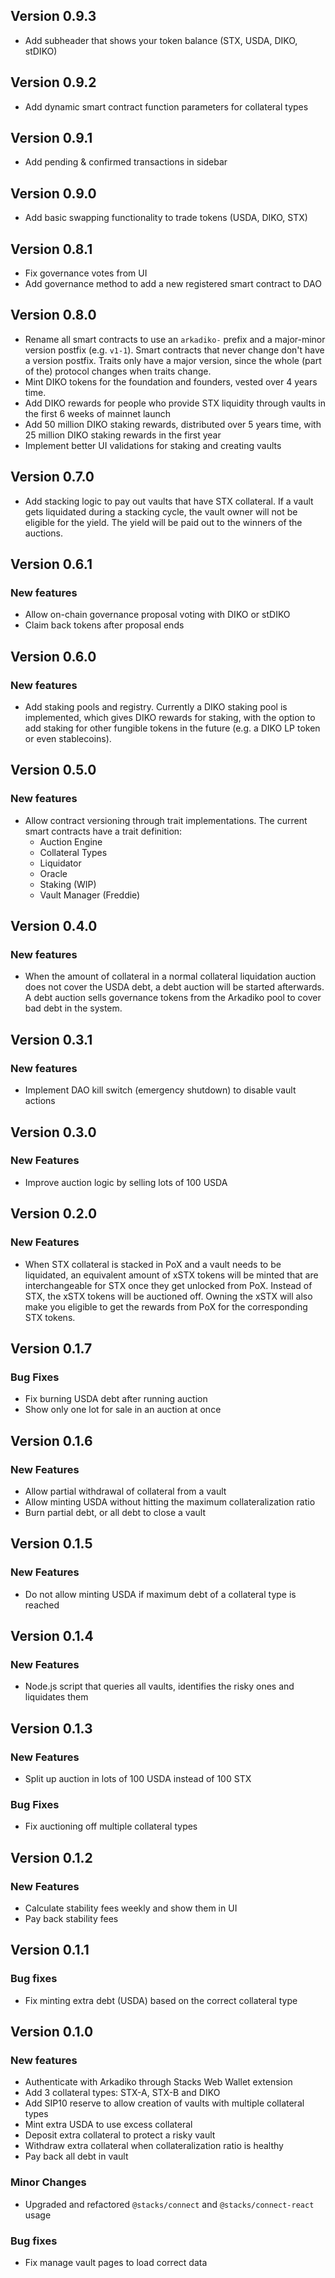 ## Version 0.9.3

- Add subheader that shows your token balance (STX, USDA, DIKO, stDIKO)

## Version 0.9.2

- Add dynamic smart contract function parameters for collateral types

## Version 0.9.1

- Add pending & confirmed transactions in sidebar

## Version 0.9.0

- Add basic swapping functionality to trade tokens (USDA, DIKO, STX)

## Version 0.8.1

- Fix governance votes from UI
- Add governance method to add a new registered smart contract to DAO

## Version 0.8.0

- Rename all smart contracts to use an `arkadiko-` prefix and a major-minor version postfix (e.g. `v1-1`). Smart contracts that never change don't have a version postfix. Traits only have a major version, since the whole (part of the) protocol changes when traits change.
- Mint DIKO tokens for the foundation and founders, vested over 4 years time.
- Add DIKO rewards for people who provide STX liquidity through vaults in the first 6 weeks of mainnet launch
- Add 50 million DIKO staking rewards, distributed over 5 years time, with 25 million DIKO staking rewards in the first year
- Implement better UI validations for staking and creating vaults

## Version 0.7.0

- Add stacking logic to pay out vaults that have STX collateral. If a vault gets liquidated during a stacking cycle, the vault owner will not be eligible for the yield. The yield will be paid out to the winners of the auctions.

## Version 0.6.1

### New features

- Allow on-chain governance proposal voting with DIKO or stDIKO
- Claim back tokens after proposal ends

## Version 0.6.0

### New features

- Add staking pools and registry. Currently a DIKO staking pool is implemented, which gives DIKO rewards for staking, with the option to add staking for other fungible tokens in the future (e.g. a DIKO LP token or even stablecoins).

## Version 0.5.0

### New features

- Allow contract versioning through trait implementations. The current smart contracts have a trait definition:
  - Auction Engine
  - Collateral Types
  - Liquidator
  - Oracle
  - Staking (WIP)
  - Vault Manager (Freddie)

## Version 0.4.0

### New features

- When the amount of collateral in a normal collateral liquidation auction does not cover the USDA debt, a debt auction will be started afterwards. A debt auction sells governance tokens from the Arkadiko pool to cover bad debt in the system.

## Version 0.3.1

### New features

- Implement DAO kill switch (emergency shutdown) to disable vault actions

## Version 0.3.0

### New Features

- Improve auction logic by selling lots of 100 USDA

## Version 0.2.0

### New Features

- When STX collateral is stacked in PoX and a vault needs to be liquidated, an equivalent amount of xSTX tokens will be minted that are interchangeable for STX once they get unlocked from PoX. Instead of STX, the xSTX tokens will be auctioned off. Owning the xSTX will also make you eligible to get the rewards from PoX for the corresponding STX tokens.

## Version 0.1.7

### Bug Fixes

- Fix burning USDA debt after running auction
- Show only one lot for sale in an auction at once

## Version 0.1.6

### New Features

- Allow partial withdrawal of collateral from a vault
- Allow minting USDA without hitting the maximum collateralization ratio
- Burn partial debt, or all debt to close a vault

## Version 0.1.5

### New Features

- Do not allow minting USDA if maximum debt of a collateral type is reached

## Version 0.1.4

### New Features

- Node.js script that queries all vaults, identifies the risky ones and liquidates them

## Version 0.1.3

### New Features

- Split up auction in lots of 100 USDA instead of 100 STX

### Bug Fixes

- Fix auctioning off multiple collateral types

## Version 0.1.2

### New Features

- Calculate stability fees weekly and show them in UI
- Pay back stability fees

## Version 0.1.1

### Bug fixes

- Fix minting extra debt (USDA) based on the correct collateral type

## Version 0.1.0

### New features

- Authenticate with Arkadiko through Stacks Web Wallet extension
- Add 3 collateral types: STX-A, STX-B and DIKO
- Add SIP10 reserve to allow creation of vaults with multiple collateral types
- Mint extra USDA to use excess collateral
- Deposit extra collateral to protect a risky vault
- Withdraw extra collateral when collateralization ratio is healthy
- Pay back all debt in vault

### Minor Changes

- Upgraded and refactored `@stacks/connect` and `@stacks/connect-react` usage

### Bug fixes

- Fix manage vault pages to load correct data
